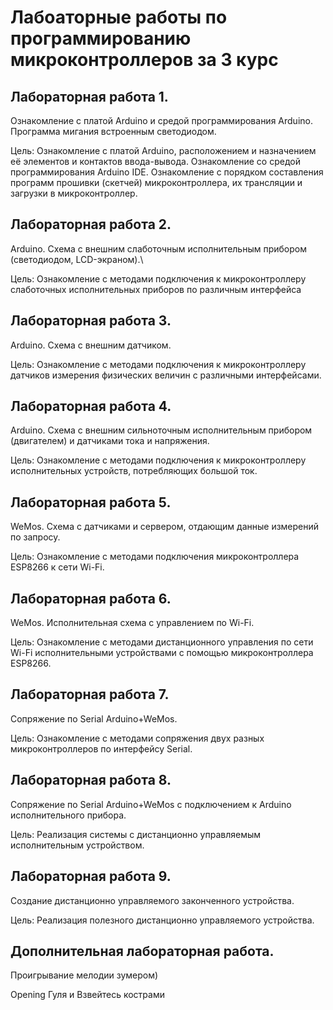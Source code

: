 # Лабоаторные работы по программированию микроконтроллеров за 3 курс

## Лабораторная работа 1.

Ознакомление с платой Arduino и средой программирования Arduino. Программа мигания встроенным светодиодом.

Цель: Ознакомление с платой Arduino, расположением и назначением её элементов и контактов ввода-вывода. Ознакомление со средой программирования Arduino IDE. Ознакомление с порядком составления программ прошивки (скетчей) микроконтроллера, их трансляции и загрузки в микроконтроллер.

## Лабораторная работа 2.

Arduino. Схема с внешним слаботочным исполнительным прибором (светодиодом, LCD-экраном).\

Цель: Ознакомление с методами подключения к микроконтроллеру слаботочных исполнительных приборов по различным интерфейса

## Лабораторная работа 3.

Arduino. Схема с внешним датчиком.

Цель: Ознакомление с методами подключения к микроконтроллеру датчиков измерения физических величин с различными интерфейсами.

## Лабораторная работа 4.

Arduino. Схема с внешним сильноточным исполнительным прибором (двигателем) и датчиками тока и напряжения.

Цель: Ознакомление с методами подключения к микроконтроллеру исполнительных устройств, потребляющих большой ток.

## Лабораторная работа 5.

WeMos. Схема с датчиками и сервером, отдающим данные измерений по запросу.

Цель: Ознакомление с методами подключения микроконтроллера ESP8266 к сети Wi-Fi.

## Лабораторная работа 6.

WeMos. Исполнительная схема с управлением по Wi-Fi.

Цель: Ознакомление с методами дистанционного управления по сети Wi-Fi исполнительными устройствами с помощью микроконтроллера ESP8266.

## Лабораторная работа 7.

Сопряжение по Serial Arduino+WeMos.

Цель: Ознакомление с методами сопряжения двух разных микроконтроллеров по интерфейсу Serial.

## Лабораторная работа 8.

Сопряжение по Serial Arduino+WeMos с подключением к Arduino исполнительного прибора.

Цель: Реализация системы с дистанционно управляемым исполнительным устройством.

## Лабораторная работа 9.

Создание дистанционно управляемого законченного устройства.

Цель: Реализация полезного дистанционно управляемого устройства.

## Дополнительная лабораторная работа.

Проигрывание мелодии зумером)

Opening Гуля и Взвейтесь кострами

